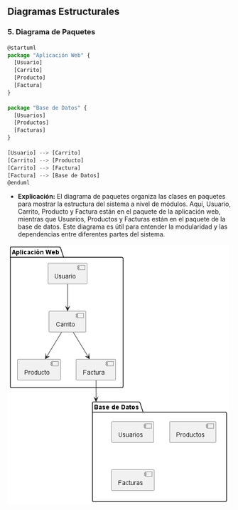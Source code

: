 ## Diagramas Estructurales

### 5. Diagrama de Paquetes
```js
@startuml
package "Aplicación Web" {
  [Usuario]
  [Carrito]
  [Producto]
  [Factura]
}

package "Base de Datos" {
  [Usuarios]
  [Productos]
  [Facturas]
}

[Usuario] --> [Carrito]
[Carrito] --> [Producto]
[Carrito] --> [Factura]
[Factura] --> [Base de Datos]
@enduml
```

- **Explicación:** El diagrama de paquetes organiza las clases en paquetes para mostrar la estructura del sistema a nivel de módulos. Aquí, Usuario, Carrito, Producto y Factura están en el paquete de la aplicación web, mientras que Usuarios, Productos y Facturas están en el paquete de la base de datos. Este diagrama es útil para entender la modularidad y las dependencias entre diferentes partes del sistema.

![Diagrama 5](Diagrama-5.png)
